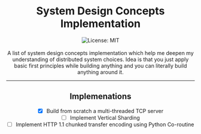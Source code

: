 <div align="center">
<h1 align="center">System Design Concepts Implementation</h1>
<img alt="License: MIT" src="https://img.shields.io/badge/License-MIT-blue.svg"/><br><br>
A list of system design concepts implementation which help me deepen my understanding of distributed system choices. Idea is that you just apply basic first principles while building anything and you can literally build anything around it.

***

## Implemenations
- [x] Build from scratch a multi-threaded TCP server
- [ ] Implement Vertical Sharding
- [ ] Implement HTTP 1.1 chunked transfer encoding using Python Co-routine